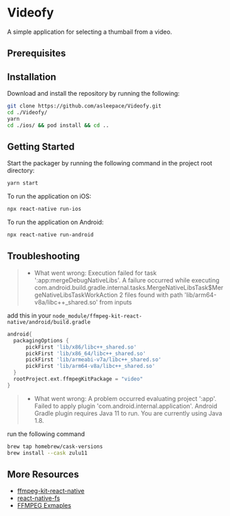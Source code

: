 # Videofy

A simple application for selecting a thumbail from a video.

## Prerequisites

## Installation

Download and install the repository by running the following:

```bash
git clone https://github.com/asleepace/Videofy.git
cd ./Videofy/
yarn
cd ./ios/ && pod install && cd ..
```

## Getting Started

Start the packager by running the following command in the project root directory:

```bash
yarn start
```

To run the application on iOS:

```bash
npx react-native run-ios
```

To run the application on Android:

```bash
npx react-native run-android
```

## Troubleshooting

> - What went wrong:
>   Execution failed for task ':app:mergeDebugNativeLibs'.
>   A failure occurred while executing com.android.build.gradle.internal.tasks.MergeNativeLibsTask$MergeNativeLibsTaskWorkAction
>   2 files found with path 'lib/arm64-v8a/libc++\_shared.so' from inputs

add this in your `node_module/ffmpeg-kit-react-native/android/build.gradle`

```gradle
android{
  packagingOptions {
      pickFirst 'lib/x86/libc++_shared.so'
      pickFirst 'lib/x86_64/libc++_shared.so'
      pickFirst 'lib/armeabi-v7a/libc++_shared.so'
      pickFirst 'lib/arm64-v8a/libc++_shared.so'
  }
  rootProject.ext.ffmpegKitPackage = "video"
}
```

> - What went wrong:
>   A problem occurred evaluating project ':app'.
>   Failed to apply plugin 'com.android.internal.application'.
>   Android Gradle plugin requires Java 11 to run. You are currently using Java 1.8.

run the following command

```bash
brew tap homebrew/cask-versions
brew install --cask zulu11
```

## More Resources

- [ffmpeg-kit-react-native](https://www.npmjs.com/package/ffmpeg-kit-react-native?activeTab=readme)
- [react-native-fs](https://www.npmjs.com/package/react-native-fs)
- [FFMPEG Exmaples](https://github.com/tanersener/ffmpeg-kit-test/blob/main/react-native/test-app-local-dependency/src/video-util.js)
